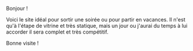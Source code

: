 Bonjour !

Voici le site idéal pour sortir une soirée ou pour partir en vacances.
Il n'est qu'à l'étape de vitrine et très statique, mais un jour ou j'aurai du temps à lui accorder il sera complet et très compétitif.

Bonne visite !